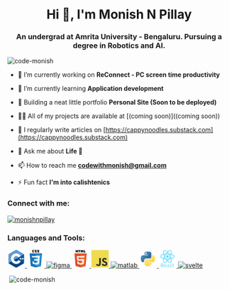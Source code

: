 

<h1 align="center">Hi 👋, I'm Monish N Pillay</h1>
<h3 align="center">An undergrad at Amrita University - Bengaluru. Pursuing a degree in Robotics and AI.</h3>

<p align="left"> <img src="https://komarev.com/ghpvc/?username=code-monish&label=Profile%20views&color=0e75b6&style=flat" alt="code-monish" /> </p>

- 🔭 I’m currently working on **ReConnect - PC screen time productivity**

- 🌱 I’m currently learning **Application development**

- 💪 Building a neat little portfolio **Personal Site (Soon to be deployed)**

- 👨‍💻 All of my projects are available at [(coming soon)]((coming soon))

- 📝 I regularly write articles on [https://cappynoodles.substack.com](https://cappynoodles.substack.com)

- 💬 Ask me about **Life 🌟**

- 📫 How to reach me **codewithmonish@gmail.com**

- ⚡ Fun fact **I'm into calishtenics**

<h3 align="left">Connect with me:</h3>
<p align="left">
<a href="https://linkedin.com/in/monishnpillay" target="blank"><img align="center" src="https://raw.githubusercontent.com/rahuldkjain/github-profile-readme-generator/master/src/images/icons/Social/linked-in-alt.svg" alt="monishnpillay" height="30" width="40" /></a>
</p>

<h3 align="left">Languages and Tools:</h3>
<p align="left"> <a href="https://www.w3schools.com/cpp/" target="_blank" rel="noreferrer"> <img src="https://raw.githubusercontent.com/devicons/devicon/master/icons/cplusplus/cplusplus-original.svg" alt="cplusplus" width="40" height="40"/> </a> <a href="https://www.w3schools.com/css/" target="_blank" rel="noreferrer"> <img src="https://raw.githubusercontent.com/devicons/devicon/master/icons/css3/css3-original-wordmark.svg" alt="css3" width="40" height="40"/> </a> <a href="https://www.figma.com/" target="_blank" rel="noreferrer"> <img src="https://www.vectorlogo.zone/logos/figma/figma-icon.svg" alt="figma" width="40" height="40"/> </a> <a href="https://www.w3.org/html/" target="_blank" rel="noreferrer"> <img src="https://raw.githubusercontent.com/devicons/devicon/master/icons/html5/html5-original-wordmark.svg" alt="html5" width="40" height="40"/> </a> <a href="https://developer.mozilla.org/en-US/docs/Web/JavaScript" target="_blank" rel="noreferrer"> <img src="https://raw.githubusercontent.com/devicons/devicon/master/icons/javascript/javascript-original.svg" alt="javascript" width="40" height="40"/> </a> <a href="https://www.mathworks.com/" target="_blank" rel="noreferrer"> <img src="https://upload.wikimedia.org/wikipedia/commons/2/21/Matlab_Logo.png" alt="matlab" width="40" height="40"/> </a> <a href="https://www.python.org" target="_blank" rel="noreferrer"> <img src="https://raw.githubusercontent.com/devicons/devicon/master/icons/python/python-original.svg" alt="python" width="40" height="40"/> </a> <a href="https://reactjs.org/" target="_blank" rel="noreferrer"> <img src="https://raw.githubusercontent.com/devicons/devicon/master/icons/react/react-original-wordmark.svg" alt="react" width="40" height="40"/> </a> <a href="https://svelte.dev" target="_blank" rel="noreferrer"> <img src="https://upload.wikimedia.org/wikipedia/commons/1/1b/Svelte_Logo.svg" alt="svelte" width="40" height="40"/> </a> </p>

<p>&nbsp;<img align="center" src="https://github-readme-stats.vercel.app/api?username=code-monish&show_icons=true&theme=radical&title_color=9291d9&text_color=ebebeb&bg_color=404040&hide_border=true&locale=en" alt="code-monish" /></p>


